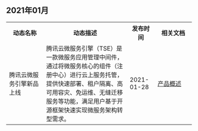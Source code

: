 ## 2021年01月
<table><tr>
<th width="20%">动态名称</th>
<th width="45%">动态描述</th>
<th width="15%">发布时间</th>
<th width="20%">相关文档</th>
</tr><tr>
<td>腾讯云微服务引擎新品上线</td>
<td>腾讯云微服务引擎（TSE）是一款微服务应用管理中间件，通过将微服务核心的组件（注册中心）进行云上服务托管，提供快速部署、租户隔离、高可用容灾、免运维、无缝迁移服务等功能，满足用户基于开源框架快速实现微服务架构转型需求。</td>
<td>2021-01-28</td>
<td><a href="https://cloud.tencent.com/document/product/1364/51445">产品概述</a></td>
</tr></table>

